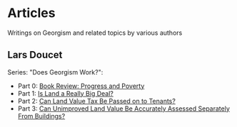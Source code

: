# Articles

Writings on Georgism and related topics by various authors

## Lars Doucet

Series: "Does Georgism Work?":

- Part 0: [Book Review: Progress and Poverty](content/ldoucet/progress_and_poverty_review)
- Part 1: [Is Land a Really Big Deal?](content/ldoucet/is_land_a_big_deal)
- Part 2: [Can Land Value Tax Be Passed on to Tenants?](content/ldoucet/can_lvt_be_passed_on_to_tenants)
- Part 3: [Can Unimproved Land Value Be Accurately Assessed Separately From Buildings?](content/ldoucet/can_land_be_accurately_assessed)

